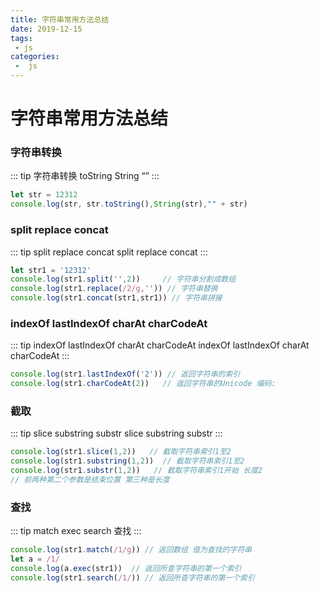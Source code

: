 ```yaml
---
title: 字符串常用方法总结
date: 2019-12-15
tags:
 - js
categories:
 -  js
---
```

# 字符串常用方法总结
### 字符串转换
::: tip 字符串转换
  toString String “”
:::
``` js
let str = 12312
console.log(str, str.toString(),String(str),"" + str)
```
###  split replace concat
::: tip split replace concat
  split replace concat
:::
``` js
let str1 = '12312'
console.log(str1.split('',2))     // 字符串分割成数组 
console.log(str1.replace(/2/g,'')) // 字符串替换
console.log(str1.concat(str1,str1)) // 字符串拼接
```
###  indexOf lastIndexOf charAt charCodeAt
::: tip  indexOf lastIndexOf charAt charCodeAt
 indexOf lastIndexOf charAt charCodeAt
:::
``` js
console.log(str1.lastIndexOf('2')) // 返回字符串的索引
console.log(str1.charCodeAt(2))   // 返回字符串的Unicode 编码:
```
### 截取
::: tip slice substring substr
slice substring substr
:::
``` js
console.log(str1.slice(1,2))   // 截取字符串索引1至2
console.log(str1.substring(1,2))  // 截取字符串索引1至2 
console.log(str1.substr(1,2))   // 截取字符串索引1开始 长度2
// 前两种第二个参数是结束位置 第三种是长度
```
### 查找
::: tip match exec search
查找
:::
``` js
console.log(str1.match(/1/g)) // 返回数组 值为查找的字符串
let a = /1/
console.log(a.exec(str1))  // 返回所查字符串的第一个索引
console.log(str1.search(/1/)) // 返回所查字符串的第一个索引
```

